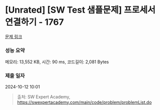 # [Unrated] [SW Test 샘플문제] 프로세서 연결하기 - 1767 

[문제 링크](https://swexpertacademy.com/main/code/problem/problemDetail.do?contestProbId=AV4suNtaXFEDFAUf) 

### 성능 요약

메모리: 13,552 KB, 시간: 90 ms, 코드길이: 2,081 Bytes

### 제출 일자

2024-10-12 10:01



> 출처: SW Expert Academy, https://swexpertacademy.com/main/code/problem/problemList.do